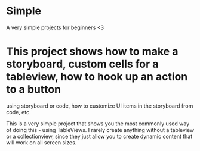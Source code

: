 # Simple
A very simple projects for beginners &lt;3

# This project shows how to make a storyboard, custom cells for a tableview, how to hook up an action to a button 
using storyboard or code, how to customize UI items in the storyboard from code, etc. 

This is a very simple project that shows you the most commonly used way of doing this - using TableViews. 
I rarely create anything without a tableview or a collectionview, since they just allow you to create
dynamic content that will work on all screen sizes. 
